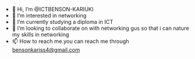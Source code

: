 - 👋 Hi, I’m @ICTBENSON-KARIUKI
- 👀 I’m interested in networking
- 🌱 I’m currently studying a diploma in ICT
- 💞️ I’m looking to collaborate on with networking gus so that i can nature my skills in networking
- 📫 How to reach me.you can reach me through bensonkariss4@gmail.com

<!---
ICTBENSON-KARIUKI/ICTBENSON-KARIUKI is a ✨ special ✨ repository because its `README.md` (this file) appears on your GitHub profile.
You can click the Preview link to take a look at your changes.
--->
